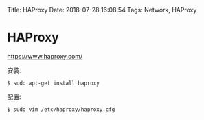 Title: HAProxy
Date: 2018-07-28 16:08:54
Tags: Network, HAProxy



# HAProxy

<https://www.haproxy.com/>

安装:

    $ sudo apt-get install haproxy

配置:

    $ sudo vim /etc/haproxy/haproxy.cfg
